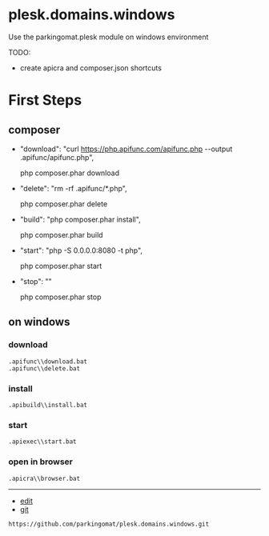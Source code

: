 # plesk.domains.windows
Use the parkingomat.plesk module on windows environment


TODO:
+ create apicra and composer.json shortcuts

# First Steps

## composer

+ "download": "curl https://php.apifunc.com/apifunc.php --output .apifunc/apifunc.php",

    
    php composer.phar download


+ "delete": "rm -rf .apifunc/*.php",


    php composer.phar delete




+ "build": "php composer.phar install",


    php composer.phar build



+ "start": "php -S 0.0.0.0:8080 -t php",

  php composer.phar start


+ "stop": ""


    php composer.phar stop


## on windows


### download
    .apifunc\\download.bat
    .apifunc\\delete.bat

### install
    .apibuild\\install.bat

### start
    .apiexec\\start.bat

### open in browser
    .apicra\\browser.bat


---
+ [edit](https://github.com/parkingomat/plesk.domains.windows/edit/main/README.md)
+ [git](https://github.com/parkingomat/plesk.domains.windows)
```
https://github.com/parkingomat/plesk.domains.windows.git
```
